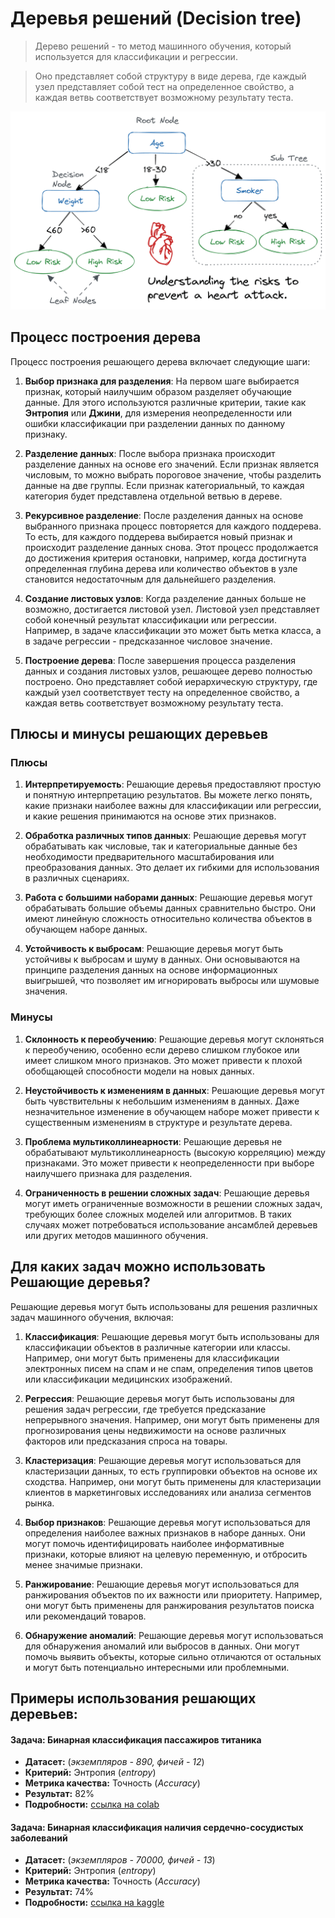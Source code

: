 # Деревья решений (Decision tree)

> Дерево решений - то метод машинного обучения, который используется 
для классификации и регрессии.

> Оно представляет собой структуру в виде дерева, где каждый узел 
представляет собой тест на определенное свойство, а каждая ветвь соответствует возможному результату теста.  

![Screen Shot](img/DT_image.png)

##  Процесс построения дерева

Процесс построения решающего дерева включает следующие шаги: 
 
1. **Выбор признака для разделения**: На первом шаге выбирается признак, 
который наилучшим образом разделяет обучающие данные. 
Для этого используются различные критерии, такие как **Энтропия** или **Джини**, 
для измерения неопределенности или ошибки классификации при разделении данных по данному признаку. 

2. **Разделение данных**: После выбора признака происходит разделение данных 
на основе его значений. Если признак является числовым, то можно выбрать 
пороговое значение, чтобы разделить данные на две группы. Если признак категориальный, 
то каждая категория будет представлена отдельной ветвью в дереве. 
 
3. **Рекурсивное разделение**: После разделения данных на основе выбранного признака процесс повторяется для каждого поддерева. То есть, для каждого поддерева выбирается новый признак и происходит разделение данных снова. Этот процесс продолжается до достижения критерия остановки, например, когда достигнута определенная глубина дерева или количество объектов в узле становится недостаточным для дальнейшего разделения. 
 
4. **Создание листовых узлов**: Когда разделение данных больше не возможно, 
достигается листовой узел. Листовой узел представляет собой конечный результат классификации 
или регрессии. Например, в задаче классификации это может быть метка класса, 
а в задаче регрессии - предсказанное числовое значение. 
 
5. **Построение дерева**: После завершения процесса разделения данных и создания листовых узлов, 
решающее дерево полностью построено. Оно представляет собой иерархическую структуру, 
где каждый узел соответствует тесту на определенное свойство, а каждая ветвь соответствует возможному результату теста. 

## Плюсы и минусы решающих деревьев

### Плюсы

1. **Интерпретируемость**: 
Решающие деревья предоставляют простую и понятную интерпретацию результатов. 
Вы можете легко понять, какие признаки наиболее важны для классификации или регрессии, 
и какие решения принимаются на основе этих признаков. 
 
2. **Обработка различных типов данных**: Решающие деревья могут обрабатывать как числовые, 
так и категориальные данные без необходимости предварительного масштабирования или преобразования данных. 
Это делает их гибкими для использования в различных сценариях. 
 
3. **Работа с большими наборами данных**: Решающие деревья могут обрабатывать большие объемы данных 
сравнительно быстро. Они имеют линейную сложность относительно количества объектов в обучающем наборе данных. 
 
4. **Устойчивость к выбросам**: Решающие деревья могут быть устойчивы к выбросам и шуму в данных. 
Они основываются на принципе разделения данных на основе информационных выигрышей, 
что позволяет им игнорировать выбросы или шумовые значения. 

### Минусы  

1. **Склонность к переобучению**: Решающие деревья могут склоняться к переобучению, 
особенно если дерево слишком глубокое или имеет слишком много признаков. 
Это может привести к плохой обобщающей способности модели на новых данных. 
 
2. **Неустойчивость к изменениям в данных**: Решающие деревья могут быть чувствительны 
к небольшим изменениям в данных. Даже незначительное изменение в обучающем наборе 
может привести к существенным изменениям в структуре и результате дерева. 
 
3. **Проблема мультиколлинеарности**: Решающие деревья не обрабатывают мультиколлинеарность 
(высокую корреляцию) между признаками. Это может привести к неопределенности при выборе 
наилучшего признака для разделения. 
 
4. **Ограниченность в решении сложных задач**: Решающие деревья могут иметь ограниченные возможности 
в решении сложных задач, требующих более сложных моделей или алгоритмов. В таких случаях 
может потребоваться использование ансамблей деревьев или других методов машинного обучения. 

## Для каких задач можно использовать Решающие деревья?

Решающие деревья могут быть использованы для решения различных задач машинного обучения, включая: 
 
1. **Классификация**: Решающие деревья могут быть использованы для классификации объектов в различные 
категории или классы. Например, они могут быть применены для классификации электронных писем 
на спам и не спам, определения типов цветов или классификации медицинских изображений. 
 
2. **Регрессия**: Решающие деревья могут быть использованы для решения задач регрессии, 
где требуется предсказание непрерывного значения. Например, они могут быть применены 
для прогнозирования цены недвижимости на основе различных факторов или предсказания спроса на товары. 
 
3. **Кластеризация**: Решающие деревья могут использоваться для кластеризации данных, 
то есть группировки объектов на основе их сходства. Например, они могут быть применены 
для кластеризации клиентов в маркетинговых исследованиях или анализа сегментов рынка. 
 
4. **Выбор признаков**: Решающие деревья могут использоваться для определения наиболее важных признаков 
в наборе данных. Они могут помочь идентифицировать наиболее информативные признаки, которые влияют 
на целевую переменную, и отбросить менее значимые признаки. 
 
5. **Ранжирование**: Решающие деревья могут использоваться для ранжирования объектов по их важности 
или приоритету. Например, они могут быть применены для ранжирования результатов поиска 
или рекомендаций товаров. 
 
6. **Обнаружение аномалий**: Решающие деревья могут использоваться для обнаружения аномалий или 
выбросов в данных. Они могут помочь выявить объекты, которые сильно отличаются от остальных 
и могут быть потенциально интересными или проблемными. 

## Примеры использования решающих деревьев:

#### Задача: Бинарная классификация пассажиров титаника

- **Датасет:** (*экземпляров - 890, фичей - 12*)   
- **Критерий:** Энтропия (*entropy*)   
- **Метрика качества:** Точность (*Accuracy*)  
- **Результат:** 82%
- **Подробности:** [ссылка на colab](https://colab.research.google.com/drive/1xRn9VqxWtcw7tF1nASlpNiAYBk39K8xd?usp=sharing)

#### Задача: Бинарная классификация наличия сердечно-сосудистых заболеваний

- **Датасет:** (*экземпляров - 70000, фичей - 13*)   
- **Критерий:** Энтропия (*entropy*)   
- **Метрика качества:** Точность (*Accuracy*)  
- **Результат:** 74%
- **Подробности:** [ссылка на kaggle](https://www.kaggle.com/xandrfrost/binary-classificator-random-forest/edit)